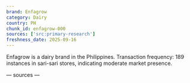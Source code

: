 ```yaml
---
brand: Enfagrow
category: Dairy
country: PH
chunk_id: enfagrow-000
sources: ['src:primary-research']
freshness_date: 2025-09-16
---
```


Enfagrow is a dairy brand in the Philippines. Transaction frequency: 189 instances in sari-sari stores, indicating moderate market presence.

— sources —
